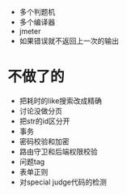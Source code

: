 - 多个判题机
- 多个编译器
- jmeter
- 如果错误就不返回上一次的输出

# 不做了的
- 把耗时的like搜索改成精确
- 讨论没做分页
- 把str的id区分开
- 事务
- 密码校验和加密
- 路由守卫和后端权限校验
- 问题tag
- 表单正则
- 对special judge代码的检测